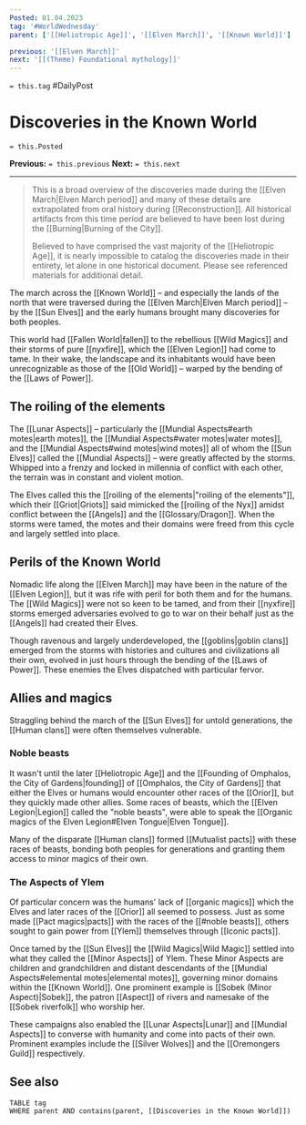 ```yaml
---
Posted: 01.04.2023
tag: '#WorldWednesday'
parent: ['[[Heliotropic Age]]', '[[Elven March]]', '[[Known World]]']

previous: '[[Elven March]]'
next: '[[(Theme) Foundational mythology]]'
---
```

`= this.tag` #DailyPost
# Discoveries in the Known World
`= this.Posted`

**Previous:** `= this.previous`
**Next:** `= this.next`

---

> This is a broad overview of the discoveries made during the [[Elven March|Elven March period]] and many of these details are extrapolated from oral history during [[Reconstruction]]. All historical artifacts from this time period are believed to have been lost during the [[Burning|Burning of the City]].
>
> Believed to have comprised the vast majority of the [[Heliotropic Age]], it is nearly impossible to catalog the discoveries made in their entirety, let alone in one historical document. Please see referenced materials for additional detail.

The march across the [[Known World]] – and especially the lands of the north that were traversed during the [[Elven March|Elven March period]] – by the [[Sun Elves]] and the early humans brought many discoveries for both peoples.

This world had [[Fallen World|fallen]] to the rebellious [[Wild Magics]] and their storms of pure [[nyxfire]], which the [[Elven Legion]] had come to tame. In their wake, the landscape and its inhabitants would have been unrecognizable as those of the [[Old World]] – warped by the bending of the [[Laws of Power]].

## The roiling of the elements

The [[Lunar Aspects]] – particularly the [[Mundial Aspects#earth motes|earth motes]], the [[Mundial Aspects#water motes|water motes]], and the [[Mundial Aspects#wind motes|wind motes]] all of whom the [[Sun Elves]] called the [[Mundial Aspects]] – were greatly affected by the storms. Whipped into a frenzy and locked in millennia of conflict with each other, the terrain was in constant and violent motion.

The Elves called this the [[roiling of the elements|"roiling of the elements"]], which their [[Griot|Griots]] said mimicked the [[roiling of the Nyx]] amidst conflict between the [[Angels]] and the [[Glossary/Dragon]]. When the storms were tamed, the motes and their domains were freed from this cycle and largely settled into place.

## Perils of the Known World

Nomadic life along the [[Elven March]] may have been in the nature of the [[Elven Legion]], but it was rife with peril for both them and for the humans. The [[Wild Magics]] were not so keen to be tamed, and from their [[nyxfire]] storms emerged adversaries evolved to go to war on their behalf just as the [[Angels]] had created their Elves.

Though ravenous and largely underdeveloped, the [[goblins|goblin clans]] emerged from the storms with histories and cultures and civilizations all their own, evolved in just hours through the bending of the [[Laws of Power]]. These enemies the Elves dispatched with particular fervor.

## Allies and magics

Straggling behind the march of the [[Sun Elves]] for untold generations, the [[Human clans]] were often themselves vulnerable.

### Noble beasts

It wasn't until the later [[Heliotropic Age]] and the [[Founding of Omphalos, the City of Gardens|founding]] of [[Omphalos, the City of Gardens]] that either the Elves or humans would encounter other races of the [[Orior]], but they quickly made other allies. Some races of beasts, which the [[Elven Legion|Legion]] called the "noble beasts", were able to speak the [[Organic magics of the Elven Legion#Elven Tongue|Elven Tongue]].

Many of the disparate [[Human clans]] formed [[Mutualist pacts]] with these races of beasts, bonding both peoples for generations and granting them access to minor magics of their own.

### The Aspects of Ylem

Of particular concern was the humans' lack of [[organic magics]] which the Elves and later races of the [[Orior]] all seemed to possess. Just as some made [[Pact magics|pacts]] with the races of the [[#noble beasts]], others sought to gain power from [[Ylem]] themselves through [[Iconic pacts]].

Once tamed by the [[Sun Elves]] the [[Wild Magics|Wild Magic]] settled into what they called the [[Minor Aspects]] of Ylem. These Minor Aspects are children and grandchildren and distant descendants of the [[Mundial Aspects#elemental motes|elemental motes]], governing minor domains within the [[Known World]]. One prominent example is [[Sobek (Minor Aspect)|Sobek]], the patron [[Aspect]] of rivers and namesake of the [[Sobek riverfolk]] who worship her.

These campaigns also enabled the [[Lunar Aspects|Lunar]] and [[Mundial Aspects]] to converse with humanity and come into pacts of their own. Prominent examples include the [[Silver Wolves]] and the [[Oremongers Guild]] respectively.

## See also

```dataview
TABLE tag
WHERE parent AND contains(parent, [[Discoveries in the Known World]])
```
